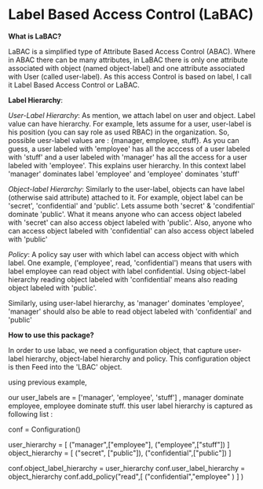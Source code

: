 Label Based Access Control (LaBAC)
=====

**What is LaBAC?**

LaBAC is a simplified type of Attribute Based Access Control (ABAC). Where in ABAC there can be many attributes, in LaBAC there is only one attribute associated with object (named object-label) and one attribute associated with User (called user-label). As this access Control is based on label, I call it Label Based Access Control or LaBAC.

**Label Hierarchy**:

*User-Label Hierarchy*: As mention, we attach label on user and object. Label value can have hierarchy. For example, lets assume for a user, user-label is his position (you can say role as used RBAC) in the organization. So, possible uesr-label values are : {manager, employee, stuff}. As you can guess, a user labeled with 'employee' has all the acccess of a user labeled with 'stuff' and a user labeled with 'manager' has all the access for a user labeled with 'employee'. This explains user hierarchy. In this context label 'manager' dominates label 'employee' and 'employee' dominates 'stuff'

*Object-label Hierarchy*: Similarly to the user-label, objects can have label (otherwise said attribute) attached to it. For example, object label can be 'secret', 'confidential' and 'public'. Lets assume both 'secret' & 'condifential' dominate 'public'. What it means anyone who can access object labeled with 'secret' can also access object labeled with 'public'. Also, anyone who can access object labeled with 'confidential' can also access object labeled with 'public'

*Policy*: 
A policy say user with which label can access object with which label. One example, 
('employee', read, 'confidential') means that users with label  employee can read object with label confidential. Using object-label hierarchy reading object labeled with 'confidential' means also reading object labeled with 'public'. 

Similarly, using user-label hierarchy, as 'manager' dominates 'employee',   'manager' should also be able to read object labeled with 'confidential' and 'public'

**How to use this package?**

In order to use labac, we need a configuration object, that capture user-label hierarchy, object-label hierarchy and policy. This configuration object is then Feed into the 'LBAC' object. 



using previous example, 

our user_labels are = ['manager', 'employee', 'stuff'] , manager dominate employee, employee dominate stuff. this user label hierarchy is captured as following list :

conf = Configuration()

user_hierarchy = [ ("manager",["employee"], ("employee",["stuff"]) ]
object_hierarchy = [ ("secret", ["public"]), ("confidential",["public"]) ]

conf.object_label_hierarchy = user_hierarchy
conf.user_label_hierarchy = object_hierarchy
conf.add_policy("read",[ ("confidential","employee" ) ] )




